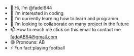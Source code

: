 - 👋 Hi, I’m @fadel644
- 👀 I’m interested in coding
- 🌱 I’m currently learning how to learn and programm
- 💞️ I’m looking to collaborate on many project in the future
- 📫 How to reach me click on this email to contact me fadoAB64@gmail.com
- 😄 Pronouns: AB
- ⚡ Fun fact:playing football

<!---
fadel644/fadel644 is a ✨ special ✨ repository because its `README.md` (this file) appears on your GitHub profile.
You can click the Preview link to take a look at your changes.
--->
